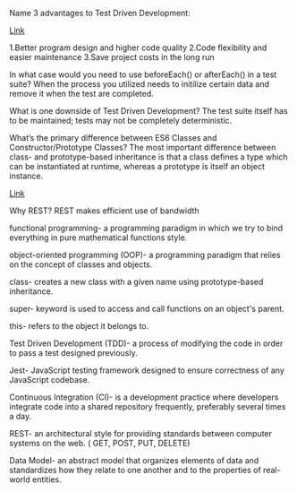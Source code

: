 Name 3 advantages to Test Driven Development: 

[Link](https://www.codica.com/blog/test-driven-development-benefits/)

1.Better program design and higher code quality
2.Code flexibility and easier maintenance
3.Save project costs in the long run

In what case would you need to use beforeEach() or afterEach() in a test suite?
When the process you utilized needs to initilize certain data and remove it when the test are completed. 

What is one downside of Test Driven Development?
The test suite itself has to be maintained; tests may not be completely deterministic.

What’s the primary difference between ES6 Classes and Constructor/Prototype Classes?
The most important difference between class- and prototype-based inheritance is that a class defines a type which can be instantiated at runtime, whereas a prototype is itself an object instance.

[Link](https://www.toptal.com/javascript/es6-class-chaos-keeps-js-developer-up#:~:text=Prototypes%20vs.,is%20itself%20an%20object%20instance.&text=A%20class%20constructor%20creates%20an%20instance%20of%20the%20class.)

Why REST?
REST makes efficient use of bandwidth


functional programming- a programming paradigm in which we try to bind everything in pure mathematical functions style.

object-oriented programming (OOP)- a programming paradigm that relies on the concept of classes and objects.

class-  creates a new class with a given name using prototype-based inheritance.

super- keyword is used to access and call functions on an object's parent.

this- refers to the object it belongs to.

Test Driven Development (TDD)-  a process of modifying the code in order to pass a test designed previously.

Jest- JavaScript testing framework designed to ensure correctness of any JavaScript codebase.

Continuous Integration (CI)- is a development practice where developers integrate code into a shared repository frequently, preferably several times a day.

REST- an architectural style for providing standards between computer systems on the web. ( GET, POST, PUT, DELETE)

Data Model- an abstract model that organizes elements of data and standardizes how they relate to one another and to the properties of real-world entities.
